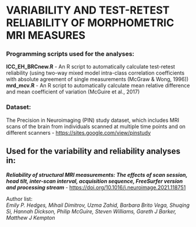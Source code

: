 # VARIABILITY AND TEST-RETEST RELIABILITY OF MORPHOMETRIC MRI MEASURES

### Programming scripts used for the analyses:<br>
**ICC_EH_BRCnew.R** - An R script to automatically calculate test-retest reliability (using two-way mixed model intra-class correlation coefficients with absolute agreement of single measurements (McGraw & Wong, 1996))<br>
**mrd_mcv.R** - An R script to automatically calculate mean relative difference and mean coefficient of variation (McGuire et al., 2017)

### Dataset:<br>
The Precision in Neuroimaging (PIN) study dataset, which includes MRI scans of the brain from individuals scanned at multiple time points and on different scanners - https://sites.google.com/view/pinstudy


## Used for the variability and reliability analyses in:

***Reliability of structural MRI measurements: The effects of scan session, head tilt, inter-scan interval, acquisition sequence, FreeSurfer version and processing stream*** - https://doi.org/10.1016/j.neuroimage.2021.118751

Author list:  
*Emily P. Hedges, Mihail Dimitrov, Uzma Zahid, Barbara Brito Vega, Shuqing Si, Hannah Dickson, Philip McGuire, Steven Williams, Gareth J Barker, Matthew J Kempton*

